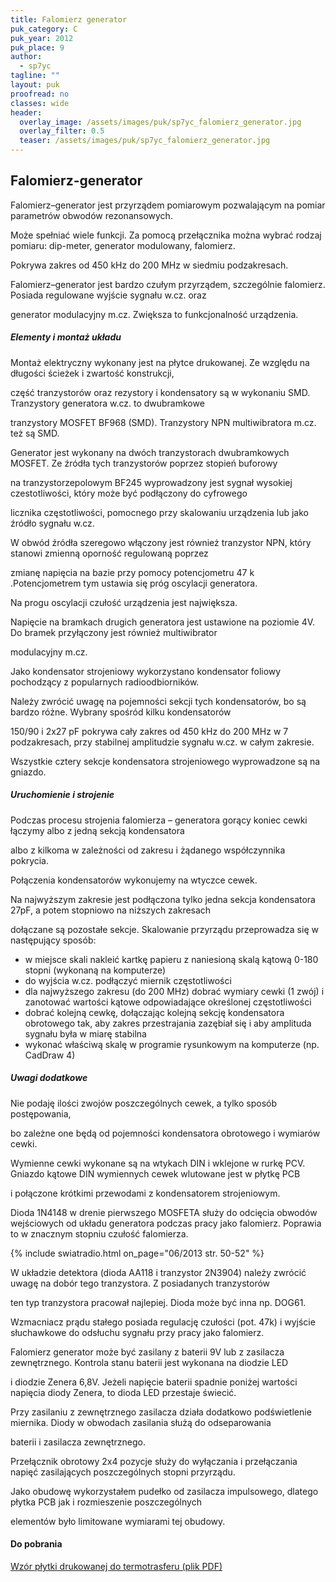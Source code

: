 ```yaml
---
title: Falomierz generator
puk_category: C
puk_year: 2012
puk_place: 9
author: 
  - sp7yc
tagline: ""
layout: puk
proofread: no
classes: wide
header:
  overlay_image: /assets/images/puk/sp7yc_falomierz_generator.jpg
  overlay_filter: 0.5
  teaser: /assets/images/puk/sp7yc_falomierz_generator.jpg
---
```






 







Falomierz-generator
-------------------





 Falomierz–generator jest przyrządem pomiarowym pozwalającym na pomiar parametrów obwodów rezonansowych.

 Może spełniać wiele funkcji. Za pomocą przełącznika można wybrać rodzaj pomiaru: dip-meter, generator modulowany, falomierz.

 Pokrywa zakres od 450 kHz do 200 MHz w siedmiu podzakresach.






 Falomierz–generator jest bardzo czułym przyrządem, szczególnie falomierz. Posiada regulowane wyjście sygnału w.cz. oraz

 generator modulacyjny m.cz. Zwiększa to funkcjonalność urządzenia.




##### Elementy i montaż układu




 Montaż elektryczny wykonany jest na płytce drukowanej. Ze względu na długości ścieżek i zwartość konstrukcji,

 część tranzystorów oraz rezystory i kondensatory są w wykonaniu SMD. Tranzystory generatora w.cz. to dwubramkowe

 tranzystory MOSFET BF968 (SMD). Tranzystory NPN multiwibratora m.cz. też są SMD.






 Generator jest wykonany na dwóch tranzystorach dwubramkowych MOSFET. Ze źródła tych tranzystorów poprzez stopień buforowy

 na tranzystorzepolowym BF245 wyprowadzony jest sygnał wysokiej czestotliwości, który może być podłączony do cyfrowego

 licznika częstotliwości, pomocnego przy skalowaniu urządzenia lub jako źródło sygnału w.cz.






 W obwód źródła szeregowo włączony jest również tranzystor NPN, który stanowi zmienną oporność regulowaną poprzez

 zmianę napięcia na bazie przy pomocy potencjometru 47 k .Potencjometrem tym ustawia się próg oscylacji generatora.

 Na progu oscylacji czułość urządzenia jest największa.

 Napięcie na bramkach drugich generatora jest ustawione na poziomie 4V. Do bramek przyłączony jest również multiwibrator

 modulacyjny m.cz.

 




 Jako kondensator strojeniowy wykorzystano kondensator foliowy pochodzący z popularnych radioodbiorników.

 Należy zwrócić uwagę na pojemności sekcji tych kondensatorów, bo są bardzo różne. Wybrany spośród kilku kondensatorów

 150/90 i 2x27 pF pokrywa cały zakres od 450 kHz do 200 MHz w 7 podzakresach, przy stabilnej amplitudzie sygnału w.cz. w całym zakresie.

 Wszystkie cztery sekcje kondensatora strojeniowego wyprowadzone są na gniazdo.

 


##### Uruchomienie i strojenie




 Podczas procesu strojenia falomierza – generatora gorący koniec cewki łączymy albo z jedną sekcją kondensatora

 albo z kilkoma w zależności od zakresu i żądanego współczynnika pokrycia.

 Połączenia kondensatorów wykonujemy na wtyczce cewek.

 




 Na najwyższym zakresie jest podłączona tylko jedna sekcja kondensatora 27pF, a potem stopniowo na niższych zakresach

 dołączane są pozostałe sekcje. Skalowanie przyrządu przeprowadza się w następujący sposób:

 





* w miejsce skali nakleić kartkę papieru z naniesioną skalą kątową 0-180 stopni (wykonaną na komputerze)
* do wyjścia w.cz. podłączyć miernik częstotliwości
* dla najwyższego zakresu (do 200 MHz) dobrać wymiary cewki (1 zwój) i zanotować wartości kątowe odpowiadające określonej częstotliwości
* dobrać kolejną cewkę, dołączając kolejną sekcję kondensatora obrotowego tak, aby zakres przestrajania zazębiał się i aby amplituda sygnału była w miarę stabilna
* wykonać właściwą skalę w programie rysunkowym na komputerze (np. CadDraw 4)







##### Uwagi dodatkowe




 Nie podaję ilości zwojów poszczególnych cewek, a tylko sposób postępowania,

 bo zależne one będą od pojemności kondensatora obrotowego i wymiarów cewki.

 




 Wymienne cewki wykonane są na wtykach DIN i wklejone w rurkę PCV. Gniazdo kątowe DIN wymiennych cewek wlutowane jest w płytkę PCB

 i połączone krótkimi przewodami z kondensatorem strojeniowym.

 




Dioda 1N4148 w drenie pierwszego MOSFETA służy do odcięcia obwodów wejściowych od układu generatora podczas pracy jako falomierz. Poprawia to w znacznym stopniu czułość falomierza.



{% include swiatradio.html on_page="06/2013 str. 50-52" %}


W układzie detektora (dioda AA118 i tranzystor 2N3904) należy zwrócić uwagę na dobór tego tranzystora. Z posiadanych tranzystorów

ten typ tranzystora pracował najlepiej. Dioda może być inna np. DOG61.






Wzmacniacz prądu stałego posiada regulację czułości (pot. 47k) i wyjście słuchawkowe do odsłuchu sygnału przy pracy jako falomierz.






Falomierz generator może być zasilany z baterii 9V lub z zasilacza zewnętrznego. Kontrola stanu baterii jest wykonana na diodzie LED

i diodzie Zenera 6,8V. Jeżeli napięcie baterii spadnie poniżej wartości napięcia diody Zenera, to dioda LED przestaje świecić.

Przy zasilaniu z zewnętrznego zasilacza działa dodatkowo podświetlenie miernika. Diody w obwodach zasilania służą do odseparowania

baterii i zasilacza zewnętrznego.






 Przełącznik obrotowy 2x4 pozycje służy do wyłączania i przełączania napięć zasilających poszczególnych stopni przyrządu.

 




 Jako obudowę wykorzystałem pudełko od zasilacza impulsowego, dlatego płytka PCB jak i rozmieszenie poszczególnych

 elementów było limitowane wymiarami tej obudowy.

 



#### Do pobrania

[Wzór płytki drukowanej do termotrasferu (plik PDF)](/assets/bin/SP7YC_PCB-falomierz-generator.pdf)






 





 


